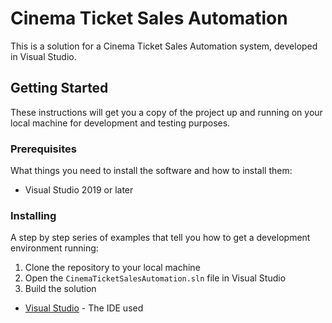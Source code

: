 # Cinema Ticket Sales Automation

This is a solution for a Cinema Ticket Sales Automation system, developed in Visual Studio.

## Getting Started

These instructions will get you a copy of the project up and running on your local machine for development and testing purposes.

### Prerequisites

What things you need to install the software and how to install them:

- Visual Studio 2019 or later

### Installing

A step by step series of examples that tell you how to get a development environment running:

1. Clone the repository to your local machine
2. Open the `CinemaTicketSalesAutomation.sln` file in Visual Studio
3. Build the solution



* [Visual Studio](https://visualstudio.microsoft.com/) - The IDE used
